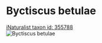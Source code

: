 
Byctiscus betulae
=================
  
[iNaturalist taxon id: 355788](https://www.inaturalist.org/taxa/355788)  
![Byctiscus betulae](https://inaturalist-open-data.s3.amazonaws.com/photos/77171854/medium.jpeg)